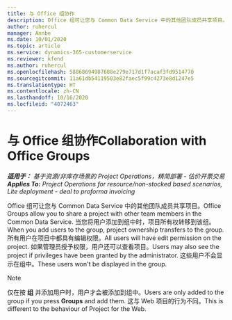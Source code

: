 ```yaml
---
title: 与 Office 组协作
description: Office 组可让您与 Common Data Service 中的其他团队成员共享项目。
author: ruhercul
manager: Annbe
ms.date: 10/01/2020
ms.topic: article
ms.service: dynamics-365-customerservice
ms.reviewer: kfend
ms.author: ruhercul
ms.openlocfilehash: 58868694987688e279e717d1f7acaf3fd9514770
ms.sourcegitcommit: 11a61db54119503e82faec5f99c4273e8d1247e5
ms.translationtype: HT
ms.contentlocale: zh-CN
ms.lasthandoff: 10/16/2020
ms.locfileid: "4072463"
---
```

# <a name="collaboration-with-office-groups"></a><span data-ttu-id="869be-103">与 Office 组协作</span><span class="sxs-lookup"><span data-stu-id="869be-103">Collaboration with Office Groups</span></span>

<span data-ttu-id="869be-104">_**适用于：** 基于资源/非库存场景的 Project Operations，精简部署 - 估价开票交易_</span><span class="sxs-lookup"><span data-stu-id="869be-104">_**Applies To:** Project Operations for resource/non-stocked based scenarios, Lite deployment - deal to proforma invoicing_</span></span>

<span data-ttu-id="869be-105">Office 组可让您与 Common Data Service 中的其他团队成员共享项目。</span><span class="sxs-lookup"><span data-stu-id="869be-105">Office Groups allow you to share a project with other team members in the Common Data Service.</span></span> <span data-ttu-id="869be-106">当您将用户添加到组中时，项目所有权转移到该组。</span><span class="sxs-lookup"><span data-stu-id="869be-106">When you add users to the group, project ownership transfers to the group.</span></span> <span data-ttu-id="869be-107">所有用户在项目中都具有编辑权限。</span><span class="sxs-lookup"><span data-stu-id="869be-107">All users will have edit permission on the project.</span></span> <span data-ttu-id="869be-108">如果管理员授予权限，用户还可以查看项目。</span><span class="sxs-lookup"><span data-stu-id="869be-108">Users may also see the project if privileges have been granted by the administrator.</span></span> <span data-ttu-id="869be-109">这些用户不会显示在组中。</span><span class="sxs-lookup"><span data-stu-id="869be-109">These users won't be displayed in the group.</span></span>

> [!NOTE] 
> <span data-ttu-id="869be-110">仅在按 **组** 并添加用户时，用户才会被添加到组中。</span><span class="sxs-lookup"><span data-stu-id="869be-110">Users are only added to the group if you press **Groups** and add them.</span></span> <span data-ttu-id="869be-111">这与 Web 项目的行为不同。</span><span class="sxs-lookup"><span data-stu-id="869be-111">This is different to the behaviour of Project for the Web.</span></span> 

